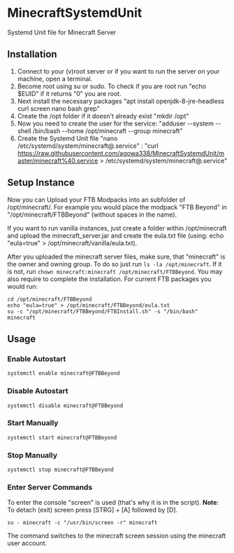 # MinecraftSystemdUnit
Systemd Unit file for Minecraft Server

## Installation
1. Connect to your (v)root server or if you want to run the server on your machine, open a terminal.
1. Become root using su or sudo. To check if you are root run "echo $EUID" if it returns "0" you are root.
1. Next install the necessary packages "apt install openjdk-8-jre-headless curl screen nano bash grep"
1. Create the /opt folder if it doesn't already exist "mkdir /opt"
1. Now you need to create the user for the service: "adduser --system --shell /bin/bash --home /opt/minecraft --group minecraft"
1. Create the Systemd Unit file "nano /etc/systemd/system/minecraft@.service" : "curl https://raw.githubusercontent.com/agowa338/MinecraftSystemdUnit/master/minecraft%40.service > /etc/systemd/system/minecraft@.service"

## Setup Instance
Now you can Upload your FTB Modpacks into an subfolder of /opt/minecraft/. For example you would place the modpack "FTB Beyond" in "/opt/minecraft/FTBBeyond" (without spaces in the name).

If you want to run vanilla instances, just create a folder within /opt/minecraft and upload the minecraft_server.jar and create the eula.txt file (using: echo "eula=true" > /opt/minecraft/vanilla/eula.txt).

After you uploaded the minecraft server files, make sure, that "minecraft" is the owner and owning group. To do so just run `ls -la /opt/minecraft`. If it is not, run `chown minecraft:minecraft /opt/minecraft/FTBBeyond`.
You may also require to complete the installation. For current FTB packages you would run:
```
cd /opt/minecraft/FTBBeyond
echo "eula=true" > /opt/minecraft/FTBBeyond/eula.txt
su -c "/opt/minecraft/FTBBeyond/FTBInstall.sh" -s "/bin/bash" minecraft
```

## Usage
### Enable Autostart
```
systemctl enable minecraft@FTBBeyond
```
### Disable Autostart
```
systemctl disable minecraft@FTBBeyond
```
### Start Manually
```
systemctl start minecraft@FTBBeyond
```
### Stop Manually
```
systemctl stop minecraft@FTBBeyond
```
### Enter Server Commands
To enter the console "screen" is used (that's why it is in the script).
**Note**: To detach (exit) screen press [STRG] + [A] followed by [D].
```
su - minecraft -c "/usr/bin/screen -r" minecraft
```
The command switches to the minecraft screen session using the minecraft user account.

